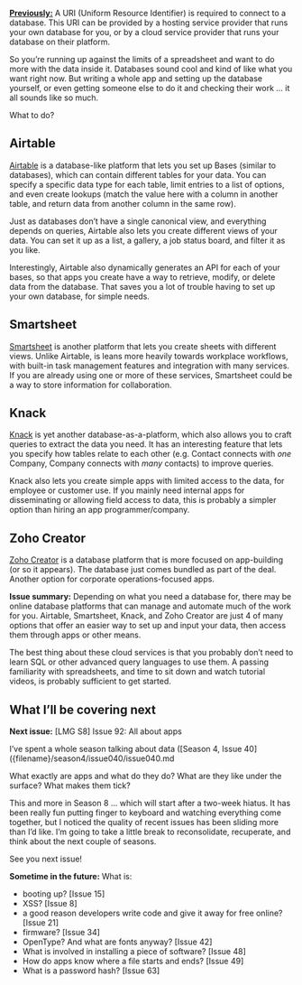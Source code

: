 [**Previously:**](https://buttondown.email/laymansguide/archive/) A URI (Uniform Resource Identifier) is required to connect to a database. This URI can be provided by a hosting service provider that runs your own database for you, or by a cloud service provider that runs your database on their platform.

So you’re running up against the limits of a spreadsheet and want to do more with the data inside it. Databases sound cool and kind of like what you want right now. But writing a whole app and setting up the database yourself, or even getting someone else to do it and checking their work ... it all sounds like so much.

What to do?

## Airtable

[Airtable](https://airtable.com/) is a database-like platform that lets you set up Bases (similar to databases), which can contain different tables for your data. You can specify a specific data type for each table, limit entries to a list of options, and even create lookups (match the value here with a column in another table, and return data from another column in the same row).

Just as databases don’t have a single canonical view, and everything depends on queries, Airtable also lets you create different views of your data. You can set it up as a list, a gallery, a job status board, and filter it as you like.

Interestingly, Airtable also dynamically generates an API for each of your bases, so that apps you create have a way to retrieve, modify, or delete data from the database. That saves you a lot of trouble having to set up your own database, for simple needs.

## Smartsheet

[Smartsheet](https://www.smartsheet.com/platform) is another platform that lets you create sheets with different views. Unlike Airtable, is leans more heavily towards workplace workflows, with built-in task management features and integration with many services. If you are already using one or more of these services, Smartsheet could be a way to store information for collaboration.

## Knack

[Knack](https://www.knack.com/tour) is yet another database-as-a-platform, which also allows you to craft queries to extract the data you need. It has an interesting feature that lets you specify how tables relate to each other (e.g. Contact connects with _one_ Company, Company connects with _many_ contacts) to improve queries.

Knack also lets you create simple apps with limited access to the data, for employee or customer use. If you mainly need internal apps for disseminating or allowing field access to data, this is probably a simpler option than hiring an app programmer/company.

## Zoho Creator

[Zoho Creator](https://www.zoho.com/creator/) is a database platform that is more focused on app-building (or so it appears). The database just comes bundled as part of the deal. Another option for corporate operations-focused apps.

**Issue summary:** Depending on what you need a database for, there may be online database platforms that can manage and automate much of the work for you. Airtable, Smartsheet, Knack, and Zoho Creator are just 4 of many options that offer an easier way to set up and input your data, then access them through apps or other means.

The best thing about these cloud services is that you probably don’t need to learn SQL or other advanced query languages to use them. A passing familiarity with spreadsheets, and time to sit down and watch tutorial videos, is probably sufficient to get started.

## What I’ll be covering next

**Next issue:** [LMG S8] Issue 92: All about apps

I’ve spent a whole season talking about data ([Season 4, Issue 40]({filename}/season4/issue040/issue040.md

What exactly are apps and what do they do? What are they like under the surface? What makes them tick?

This and more in Season 8 ... which will start after a two-week hiatus. It has been really fun putting finger to keyboard and watching everything come together, but I noticed the quality of recent issues has been sliding more than I’d like. I’m going to take a little break to reconsolidate, recuperate, and think about the next couple of seasons.

See you next issue!

**Sometime in the future:** What is:

- booting up? [Issue 15]
- XSS? [Issue 8]
- a good reason developers write code and give it away for free online? [Issue 21]
- firmware? [Issue 34]
- OpenType? And what are fonts anyway? [Issue 42]
- What is involved in installing a piece of software? [Issue 48]
- How do apps know where a file starts and ends? [Issue 49]
- What is a password hash? [Issue 63]
